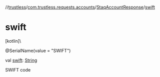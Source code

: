 //[trustless](../../../index.md)/[com.trustless.requests.accounts](../index.md)/[StaqAccountResponse](index.md)/[swift](swift.md)

# swift

[kotlin]\

@SerialName(value = &quot;SWIFT&quot;)

val [swift](swift.md): [String](https://kotlinlang.org/api/latest/jvm/stdlib/kotlin/-string/index.html)

SWIFT code
